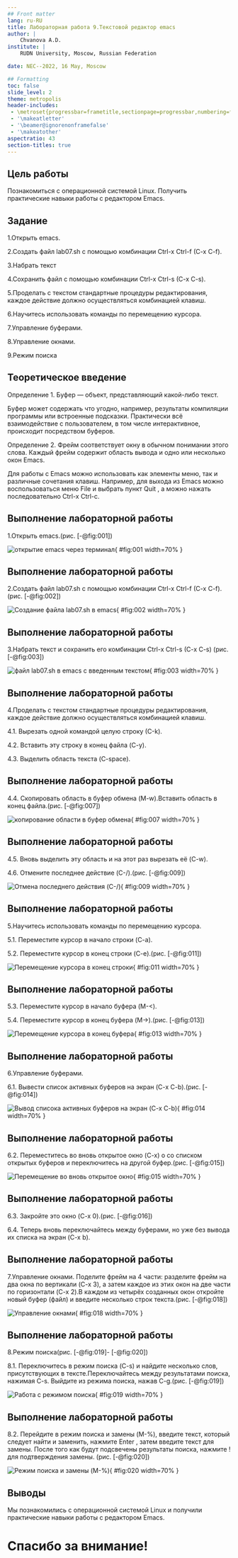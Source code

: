 ```yaml
---
## Front matter
lang: ru-RU
title: Лабораторная работа 9.Текстовой редактор emacs
author: |
	Chvanova A.D.
institute: |
	RUDN University, Moscow, Russian Federation

date: NEC--2022, 16 May, Moscow

## Formatting
toc: false
slide_level: 2
theme: metropolis
header-includes: 
 - \metroset{progressbar=frametitle,sectionpage=progressbar,numbering=fraction}
 - '\makeatletter'
 - '\beamer@ignorenonframefalse'
 - '\makeatother'
aspectratio: 43
section-titles: true
---
```



## Цель работы

Познакомиться с операционной системой Linux. Получить практические навыки работы с редактором Emacs.

## Задание

1.Открыть emacs.

2.Создать файл lab07.sh с помощью комбинации Ctrl-x Ctrl-f (C-x C-f).

3.Набрать текст

4.Сохранить файл с помощью комбинации Ctrl-x Ctrl-s (C-x C-s).

5.Проделать с текстом стандартные процедуры редактирования, каждое действие должно осуществляться комбинацией клавиш.

6.Научитесь использовать команды по перемещению курсора.

7.Управление буферами.

8.Управление окнами.

9.Режим поиска

## Теоретическое введение

Определение 1. Буфер — объект, представляющий какой-либо текст.

Буфер может содержать что угодно, например, результаты компиляции программы или встроенные подсказки. Практически всё взаимодействие с пользователем, в том числе интерактивное, происходит посредством буферов.

Определение 2. Фрейм соответствует окну в обычном понимании этого слова. Каждый фрейм содержит область вывода и одно или несколько окон Emacs.

Для работы с Emacs можно использовать как элементы меню, так и различные сочетания клавиш. Например, для выхода из Emacs можно воспользоваться меню File
и выбрать пункт Quit , а можно нажать последовательно Ctrl-x Ctrl-c.

## Выполнение лабораторной работы

1.Открыть emacs.(рис. [-@fig:001])

![открытие emacs через терминал ](image/1.png){ #fig:001 width=70% }

## Выполнение лабораторной работы

2.Создать файл lab07.sh с помощью комбинации Ctrl-x Ctrl-f (C-x C-f).(рис. [-@fig:002])

![Создание файла lab07.sh в emacs](image/2.png){ #fig:002 width=70% }

## Выполнение лабораторной работы

3.Набрать текст и сохранить его комбинации Ctrl-x Ctrl-s (C-x C-s) (рис. [-@fig:003])

![файл lab07.sh в emacs с введенным текстом ](image/3.png){ #fig:003 width=70% }

## Выполнение лабораторной работы

4.Проделать с текстом стандартные процедуры редактирования, каждое действие должно осуществляться комбинацией клавиш.

4.1. Вырезать одной командой целую строку (С-k).

4.2. Вставить эту строку в конец файла (C-y).

4.3. Выделить область текста (C-space).

## Выполнение лабораторной работы

4.4. Скопировать область в буфер обмена (M-w).Вставить область в конец файла.(рис. [-@fig:007])

![копирование области в буфер обмена ](image/5.4-5.png){ #fig:007 width=70% }

## Выполнение лабораторной работы

4.5. Вновь выделить эту область и на этот раз вырезать её (C-w).

4.6. Отмените последнее действие (C-/).(рис. [-@fig:009])

![Отмена последнего действия (C-/) ](image/5.7.png){ #fig:009 width=70% }

## Выполнение лабораторной работы

5.Научитесь использовать команды по перемещению курсора.

5.1. Переместите курсор в начало строки (C-a).

5.2. Переместите курсор в конец строки (C-e).(рис. [-@fig:011])

![Перемещение курсора в конец строки](image/6.2.png){ #fig:011 width=70% }

## Выполнение лабораторной работы

5.3. Переместите курсор в начало буфера (M-<).

5.4. Переместите курсор в конец буфера (M->).(рис. [-@fig:013])

![Перемещение курсора в конец буфера](image/6.4.png){ #fig:013 width=70% }

## Выполнение лабораторной работы

6.Управление буферами.

6.1. Вывести список активных буферов на экран (C-x C-b).(рис. [-@fig:014])

![Вывод списока активных буферов на экран (C-x C-b)](image/7.1.png){ #fig:014 width=70% }

## Выполнение лабораторной работы

6.2. Переместитесь во вновь открытое окно (C-x) o со списком открытых буферов и переключитесь на другой буфер.(рис. [-@fig:015])

![Перемещение во вновь открытое окно](image/7.2.png){ #fig:015 width=70% }

## Выполнение лабораторной работы

6.3. Закройте это окно (C-x 0).(рис. [-@fig:016])

6.4. Теперь вновь переключайтесь между буферами, но уже без вывода их списка на экран (C-x b).

## Выполнение лабораторной работы

7.Управление окнами. Поделите фрейм на 4 части: разделите фрейм на два окна по вертикали (C-x 3), а затем каждое из этих окон на две части по горизонтали (C-x 2).В каждом из четырёх созданных окон откройте новый буфер (файл) и введите несколько строк текста.(рис. [-@fig:018])

![Управление окнами](image/8.png){ #fig:018 width=70% }

## Выполнение лабораторной работы

8.Режим поиска(рис. [-@fig:019]- [-@fig:020])

8.1. Переключитесь в режим поиска (C-s) и найдите несколько слов, присутствующих в тексте.Переключайтесь между результатами поиска, нажимая C-s. Выйдите из режима поиска, нажав C-g.(рис. [-@fig:019])

![Работа с режимом поиска](image/8.png){ #fig:019 width=70% }

## Выполнение лабораторной работы

8.2. Перейдите в режим поиска и замены (M-%), введите текст, который следует найти и заменить, нажмите Enter , затем введите текст для замены. После того как будут
подсвечены результаты поиска, нажмите ! для подтверждения замены. (рис. [-@fig:020])

![Режим поиска и замены (M-%)](image/9.4.1.png){ #fig:020 width=70% }

## Выводы

Мы познакомились с операционной системой Linux и получили практические навыки работы с редактором Emacs.

# Спасибо за внимание!

